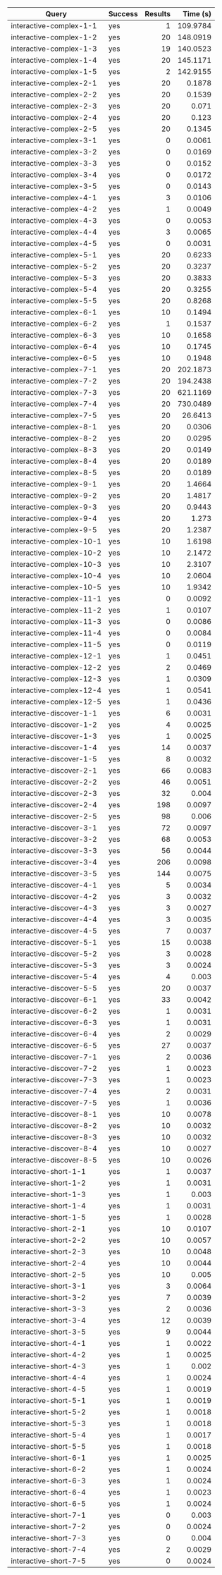 | Query | Success | Results | Time (s) |
| - | - | -:| -:|
| interactive-complex-1-1 | yes | 1 | 109.9784 |
| interactive-complex-1-2 | yes | 20 | 148.0919 |
| interactive-complex-1-3 | yes | 19 | 140.0523 |
| interactive-complex-1-4 | yes | 20 | 145.1171 |
| interactive-complex-1-5 | yes | 2 | 142.9155 |
| interactive-complex-2-1 | yes | 20 | 0.1878 |
| interactive-complex-2-2 | yes | 20 | 0.1539 |
| interactive-complex-2-3 | yes | 20 | 0.071 |
| interactive-complex-2-4 | yes | 20 | 0.123 |
| interactive-complex-2-5 | yes | 20 | 0.1345 |
| interactive-complex-3-1 | yes | 0 | 0.0061 |
| interactive-complex-3-2 | yes | 0 | 0.0169 |
| interactive-complex-3-3 | yes | 0 | 0.0152 |
| interactive-complex-3-4 | yes | 0 | 0.0172 |
| interactive-complex-3-5 | yes | 0 | 0.0143 |
| interactive-complex-4-1 | yes | 3 | 0.0106 |
| interactive-complex-4-2 | yes | 1 | 0.0049 |
| interactive-complex-4-3 | yes | 0 | 0.0053 |
| interactive-complex-4-4 | yes | 3 | 0.0065 |
| interactive-complex-4-5 | yes | 0 | 0.0031 |
| interactive-complex-5-1 | yes | 20 | 0.6233 |
| interactive-complex-5-2 | yes | 20 | 0.3237 |
| interactive-complex-5-3 | yes | 20 | 0.3833 |
| interactive-complex-5-4 | yes | 20 | 0.3255 |
| interactive-complex-5-5 | yes | 20 | 0.8268 |
| interactive-complex-6-1 | yes | 10 | 0.1494 |
| interactive-complex-6-2 | yes | 1 | 0.1537 |
| interactive-complex-6-3 | yes | 10 | 0.1658 |
| interactive-complex-6-4 | yes | 10 | 0.1745 |
| interactive-complex-6-5 | yes | 10 | 0.1948 |
| interactive-complex-7-1 | yes | 20 | 202.1873 |
| interactive-complex-7-2 | yes | 20 | 194.2438 |
| interactive-complex-7-3 | yes | 20 | 621.1169 |
| interactive-complex-7-4 | yes | 20 | 730.0489 |
| interactive-complex-7-5 | yes | 20 | 26.6413 |
| interactive-complex-8-1 | yes | 20 | 0.0306 |
| interactive-complex-8-2 | yes | 20 | 0.0295 |
| interactive-complex-8-3 | yes | 20 | 0.0149 |
| interactive-complex-8-4 | yes | 20 | 0.0189 |
| interactive-complex-8-5 | yes | 20 | 0.0189 |
| interactive-complex-9-1 | yes | 20 | 1.4664 |
| interactive-complex-9-2 | yes | 20 | 1.4817 |
| interactive-complex-9-3 | yes | 20 | 0.9443 |
| interactive-complex-9-4 | yes | 20 | 1.273 |
| interactive-complex-9-5 | yes | 20 | 1.2387 |
| interactive-complex-10-1 | yes | 10 | 1.6198 |
| interactive-complex-10-2 | yes | 10 | 2.1472 |
| interactive-complex-10-3 | yes | 10 | 2.3107 |
| interactive-complex-10-4 | yes | 10 | 2.0604 |
| interactive-complex-10-5 | yes | 10 | 1.9342 |
| interactive-complex-11-1 | yes | 0 | 0.0092 |
| interactive-complex-11-2 | yes | 1 | 0.0107 |
| interactive-complex-11-3 | yes | 0 | 0.0086 |
| interactive-complex-11-4 | yes | 0 | 0.0084 |
| interactive-complex-11-5 | yes | 0 | 0.0119 |
| interactive-complex-12-1 | yes | 1 | 0.0451 |
| interactive-complex-12-2 | yes | 2 | 0.0469 |
| interactive-complex-12-3 | yes | 1 | 0.0309 |
| interactive-complex-12-4 | yes | 1 | 0.0541 |
| interactive-complex-12-5 | yes | 1 | 0.0436 |
| interactive-discover-1-1 | yes | 6 | 0.0031 |
| interactive-discover-1-2 | yes | 4 | 0.0025 |
| interactive-discover-1-3 | yes | 1 | 0.0025 |
| interactive-discover-1-4 | yes | 14 | 0.0037 |
| interactive-discover-1-5 | yes | 8 | 0.0032 |
| interactive-discover-2-1 | yes | 66 | 0.0083 |
| interactive-discover-2-2 | yes | 46 | 0.0051 |
| interactive-discover-2-3 | yes | 32 | 0.004 |
| interactive-discover-2-4 | yes | 198 | 0.0097 |
| interactive-discover-2-5 | yes | 98 | 0.006 |
| interactive-discover-3-1 | yes | 72 | 0.0097 |
| interactive-discover-3-2 | yes | 68 | 0.0053 |
| interactive-discover-3-3 | yes | 56 | 0.0044 |
| interactive-discover-3-4 | yes | 206 | 0.0098 |
| interactive-discover-3-5 | yes | 144 | 0.0075 |
| interactive-discover-4-1 | yes | 5 | 0.0034 |
| interactive-discover-4-2 | yes | 3 | 0.0032 |
| interactive-discover-4-3 | yes | 3 | 0.0027 |
| interactive-discover-4-4 | yes | 3 | 0.0035 |
| interactive-discover-4-5 | yes | 7 | 0.0037 |
| interactive-discover-5-1 | yes | 15 | 0.0038 |
| interactive-discover-5-2 | yes | 3 | 0.0028 |
| interactive-discover-5-3 | yes | 3 | 0.0024 |
| interactive-discover-5-4 | yes | 4 | 0.003 |
| interactive-discover-5-5 | yes | 20 | 0.0037 |
| interactive-discover-6-1 | yes | 33 | 0.0042 |
| interactive-discover-6-2 | yes | 1 | 0.0031 |
| interactive-discover-6-3 | yes | 1 | 0.0031 |
| interactive-discover-6-4 | yes | 2 | 0.0029 |
| interactive-discover-6-5 | yes | 27 | 0.0037 |
| interactive-discover-7-1 | yes | 2 | 0.0036 |
| interactive-discover-7-2 | yes | 1 | 0.0023 |
| interactive-discover-7-3 | yes | 1 | 0.0023 |
| interactive-discover-7-4 | yes | 2 | 0.0031 |
| interactive-discover-7-5 | yes | 1 | 0.0036 |
| interactive-discover-8-1 | yes | 10 | 0.0078 |
| interactive-discover-8-2 | yes | 10 | 0.0032 |
| interactive-discover-8-3 | yes | 10 | 0.0032 |
| interactive-discover-8-4 | yes | 10 | 0.0027 |
| interactive-discover-8-5 | yes | 10 | 0.0026 |
| interactive-short-1-1 | yes | 1 | 0.0037 |
| interactive-short-1-2 | yes | 1 | 0.0031 |
| interactive-short-1-3 | yes | 1 | 0.003 |
| interactive-short-1-4 | yes | 1 | 0.0031 |
| interactive-short-1-5 | yes | 1 | 0.0028 |
| interactive-short-2-1 | yes | 10 | 0.0107 |
| interactive-short-2-2 | yes | 10 | 0.0057 |
| interactive-short-2-3 | yes | 10 | 0.0048 |
| interactive-short-2-4 | yes | 10 | 0.0044 |
| interactive-short-2-5 | yes | 10 | 0.005 |
| interactive-short-3-1 | yes | 3 | 0.0064 |
| interactive-short-3-2 | yes | 7 | 0.0039 |
| interactive-short-3-3 | yes | 2 | 0.0036 |
| interactive-short-3-4 | yes | 12 | 0.0039 |
| interactive-short-3-5 | yes | 9 | 0.0044 |
| interactive-short-4-1 | yes | 1 | 0.0022 |
| interactive-short-4-2 | yes | 1 | 0.0025 |
| interactive-short-4-3 | yes | 1 | 0.002 |
| interactive-short-4-4 | yes | 1 | 0.0024 |
| interactive-short-4-5 | yes | 1 | 0.0019 |
| interactive-short-5-1 | yes | 1 | 0.0019 |
| interactive-short-5-2 | yes | 1 | 0.0018 |
| interactive-short-5-3 | yes | 1 | 0.0018 |
| interactive-short-5-4 | yes | 1 | 0.0017 |
| interactive-short-5-5 | yes | 1 | 0.0018 |
| interactive-short-6-1 | yes | 1 | 0.0025 |
| interactive-short-6-2 | yes | 1 | 0.0024 |
| interactive-short-6-3 | yes | 1 | 0.0024 |
| interactive-short-6-4 | yes | 1 | 0.0023 |
| interactive-short-6-5 | yes | 1 | 0.0024 |
| interactive-short-7-1 | yes | 0 | 0.003 |
| interactive-short-7-2 | yes | 0 | 0.0024 |
| interactive-short-7-3 | yes | 0 | 0.004 |
| interactive-short-7-4 | yes | 2 | 0.0029 |
| interactive-short-7-5 | yes | 0 | 0.0024 |
